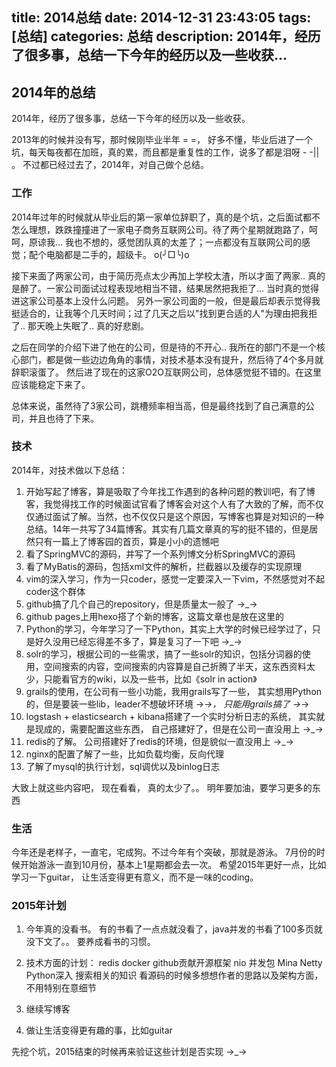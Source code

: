 title: 2014总结
date: 2014-12-31 23:43:05
tags: [总结]
categories: 总结
description: 2014年，经历了很多事，总结一下今年的经历以及一些收获...
----------------


## 2014年的总结 ##

2014年，经历了很多事，总结一下今年的经历以及一些收获。

2013年的时候并没有写，那时候刚毕业半年 = =， 好多不懂，毕业后进了一个坑，每天每夜都在加班，真的累，而且都是重复性的工作，说多了都是泪呀 - -|| 。  不过都已经过去了，2014年，对自己做个总结。

### 工作 ###

2014年过年的时候就从毕业后的第一家单位辞职了，真的是个坑，之后面试都不怎么理想，跌跌撞撞进了一家电子商务互联网公司。待了两个星期就跑路了，呵呵，原谅我... 我也不想的，感觉团队真的太差了；一点都没有互联网公司的感觉；配个电脑都是二手的，超级卡。 o(╯□╰)o 

接下来面了两家公司，由于简历亮点太少再加上学校太渣，所以才面了两家.. 真的是醉了。一家公司面试过程表现地相当不错，结果居然把我拒了...  当时真的觉得进这家公司基本上没什么问题。 另外一家公司面的一般，但是最后却表示觉得我挺适合的，让我等个几天时间；过了几天之后以"找到更合适的人"为理由把我拒了..   那天晚上失眠了..  真的好悲剧。 

之后在同学的介绍下进了他在的公司，但是待的不开心..  我所在的部门不是一个核心部门，都是做一些边边角角的事情，对技术基本没有提升，然后待了4个多月就辞职滚蛋了。 然后进了现在的这家O2O互联网公司，总体感觉挺不错的。在这里应该能稳定下来了。


总体来说，虽然待了3家公司，跳槽频率相当高，但是最终找到了自己满意的公司，并且也待了下来。

### 技术 ###

2014年，对技术做以下总结：

1. 开始写起了博客，算是吸取了今年找工作遇到的各种问题的教训吧，有了博客，我觉得找工作的时候面试官看了博客会对这个人有了大致的了解，而不仅仅通过面试了解。当然，也不仅仅只是这个原因，写博客也算是对知识的一种总结。14年一共写了34篇博客。其实有几篇文章真的写的挺不错的，但是居然只有一篇上了博客园的首页，算是小小的遗憾吧
2. 看了SpringMVC的源码，并写了一个系列博文分析SpringMVC的源码
3. 看了MyBatis的源码，包括xml文件的解析，拦截器以及缓存的实现原理
4. vim的深入学习，作为一只coder，感觉一定要深入一下vim，不然感觉对不起coder这个群体
5. github搞了几个自己的repository，但是质量太一般了 →_→
6. github pages上用hexo搭了个新的博客，这篇文章也是放在这里的
7. Python的学习，今年学习了一下Python，其实上大学的时候已经学过了，只是好久没用已经忘得差不多了，算是复习了一下吧 →_→
8. solr的学习，根据公司的一些需求，搞了一些solr的知识，包括分词器的使用，空间搜索的内容，空间搜索的内容算是自己折腾了半天，这东西资料太少，只能看官方的wiki，以及一些书，比如《solr in action》
9. grails的使用，在公司有一些小功能，我用grails写了一些， 其实想用Python的，但是要装一些lib，leader不想破坏环境 →_→， 只能用grails搞了 →_→
10. logstash + elasticsearch + kibana搭建了一个实时分析日志的系统， 其实就是现成的，需要配置这些东西， 自己搭建好了，但是在公司一直没用上 →_→
11. redis的了解。 公司搭建好了redis的环境，但是貌似一直没用上 →_→
12. nginx的配置了解了一些，比如负载均衡，反向代理
13. 了解了mysql的执行计划，sql调优以及binlog日志

大致上就这些内容吧， 现在看看， 真的太少了。。  明年要加油，要学习更多的东西

### 生活 ###

今年还是老样子，一直宅，宅成狗。不过今年有个突破，那就是游泳。 7月份的时候开始游泳一直到10月份，基本上1星期都会去一次。  希望2015年更好一点，比如学习一下guitar， 让生活变得更有意义，而不是一味的coding。

### 2015年计划 ###

1. 今年真的没看书。 有的书看了一点点就没看了，java并发的书看了100多页就没下文了。。 要养成看书的习惯。

2. 技术方面的计划：
redis
docker
github贡献开源框架
nio
并发包
Mina
Netty
Python深入
搜索相关的知识
看源码的时候多想想作者的思路以及架构方面，不用特别在意细节

3. 继续写博客
4. 做让生活变得更有趣的事，比如guitar

先挖个坑，2015结束的时候再来验证这些计划是否实现  →_→    
